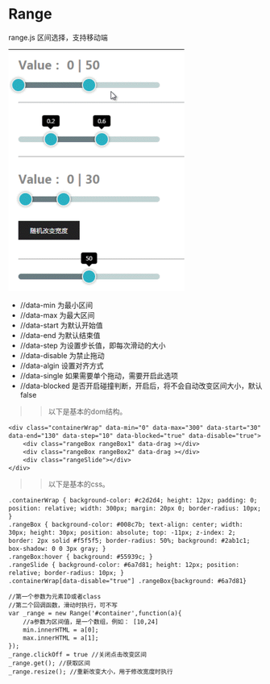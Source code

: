 # Range
range.js 区间选择，支持移动端

![image](https://github.com/Takeos/Range/blob/master/demo.gif)


+ //data-min 为最小区间
+ //data-max 为最大区间
+ //data-start 为默认开始值
+ //data-end 为默认结束值
+ //data-step 为设置步长值，即每次滑动的大小
+ //data-disable 为禁止拖动
+ //data-algin 设置对齐方式
+ //data-single 如果需要单个拖动，需要开启此选项
+ //data-blocked 是否开启碰撞判断，开启后，将不会自动改变区间大小，默认false

>>以下是基本的dom结构。
```
<div class="containerWrap" data-min="0" data-max="300" data-start="30" data-end="130" data-step="10" data-blocked="true" data-disable="true">
    <div class="rangeBox rangeBox1" data-drag ></div>
    <div class="rangeBox rangeBox2" data-drag ></div>
    <div class="rangeSlide"></div>
</div>
```


>>以下是基本的css。

```
.containerWrap { background-color: #c2d2d4; height: 12px; padding: 0; position: relative; width: 300px; margin: 20px 0; border-radius: 10px; }
.rangeBox { background-color: #008c7b; text-align: center; width: 30px; height: 30px; position: absolute; top: -11px; z-index: 2; border: 2px solid #f5f5f5; border-radius: 50%; background: #2ab1c1; box-shadow: 0 0 3px gray; }
.rangeBox:hover { background: #55939c; }
.rangeSlide { background-color: #6a7d81; height: 12px; position: relative; border-radius: 10px; }
.containerWrap[data-disable="true"] .rangeBox{background: #6a7d81}
```

```
//第一个参数为元素ID或者class
//第二个回调函数，滑动时执行，可不写
var _range = new Range('#container',function(a){
    //a参数为区间值，是一个数组，例如： [10,24]
    min.innerHTML = a[0];
    max.innerHTML = a[1];
});
_range.clickOff = true //关闭点击改变区间
_range.get(); //获取区间
_range.resize(); //重新改变大小，用于修改宽度时执行 
```
